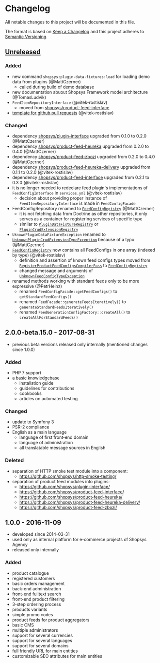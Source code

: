 # Changelog
All notable changes to this project will be documented in this file.

The format is based on [Keep a Changelog](http://keepachangelog.com/en/1.0.0/)
and this project adheres to [Semantic Versioning](http://semver.org/spec/v2.0.0.html).

## [Unreleased]
### Added
- new command `shopsys:plugin-data-fixtures:load` for loading demo data from plugins (@MattCzerner)
    - called during build of demo database
- new documentation abuout Shopsys Framework model architecture (@TomasLudvik)
- `FeedItemRepositoryInterface` (@vitek-rostislav)
    - moved from [shopsys/product-feed-interface](https://github.com/shopsys/product-feed-interface/)
- [template for github pull requests](docs/PULL_REQUEST_TEMPLATE.md) (@vitek-rostislav)

### Changed
- dependency [shopsys/plugin-interface](https://github.com/shopsys/plugin-interface/) upgraded from 0.1.0 to 0.2.0 (@MattCzerner)
- dependency [shopsys/product-feed-heureka](https://github.com/shopsys/product-feed-heureka/) upgraded from 0.2.0 to 0.4.0 (@MattCzerner)
- dependency [shopsys/product-feed-zbozi](https://github.com/shopsys/product-feed-zbozi/) upgraded from 0.2.0 to 0.4.0 (@MattCzerner)
- dependency [shopsys/product-feed-heureka-delivery](https://github.com/shopsys/product-feed-heureka-delivery/) upgraded from 0.1.1 to 0.2.0 (@vitek-rostislav)
- dependency [shopsys/product-feed-interface](https://github.com/shopsys/product-feed-interface/) upgraded from 0.2.1 to 0.3.0 (@vitek-rostislav)
- it is no longer needed to redeclare feed plugin's implementations of `FeedConfigInterface` in `services.yml` (@vitek-rostislav)
    - decision about providing proper instance of `FeedItemRepositoryInterface` is made in `FeedConfigFacade`
- FeedConfigRepository renamed to [`FeedConfigRegistry`](src/Shopsys/ShopBundle/Model/Feed/FeedConfigRegistry.php) (@MattCzerner)
    - it is not fetching data from Doctrine as other repositories, it only serves as a container for registering services of specific type
    - similar to [`PluginDataFixtureRegistry`](src/Shopsys/ShopBundle/Component/Plugin/PluginDataFixtureRegistry.php) or [`PluginCrudExtensionRegistry`](src/Shopsys/ShopBundle/Component/Plugin/PluginCrudExtensionRegistry.php)
- `UknownPluginDataFixtureException` renamed to [`UnknownPluginCrudExtensionTypeException`](src/Shopsys/ShopBundle/Component/Plugin/Exception/UnknownPluginCrudExtensionTypeException.php) because of a typo (@MattCzerner)
- [`FeedConfigRegistry`](src/Shopsys/ShopBundle/Model/Feed/FeedConfigRegistry.php) now contains all FeedConfigs in one array (indexed by type) (@vitek-rostislav)
    - definition and assertion of known feed configs types moved from [`RegisterProductFeedConfigsCompilerPass`](src/Shopsys/ShopBundle/DependencyInjection/Compiler/RegisterProductFeedConfigsCompilerPass.php) to [`FeedConfigRegistry`](src/Shopsys/ShopBundle/Model/Feed/FeedConfigRegistry.php)
    - changed message and arguments of [`UnknownFeedConfigTypeException`](src/Shopsys/ShopBundle/Model/Feed/Exception/UnknownFeedConfigTypeException.php)
- renamed methods working with standard feeds only to be more expressive (@PetrHeinz)
    - renamed `FeedConfigFacade::getFeedConfigs()` to `getStandardFeedConfigs()`
    - renamed `FeedFacade::generateFeedsIteratively()` to `generateStandardFeedsIteratively()`
    - renamed `FeedGenerationConfigFactory::createAll()` to `createAllForStandardFeeds()`

## 2.0.0-beta.15.0 - 2017-08-31
- previous beta versions released only internally (mentioned changes since 1.0.0)

### Added
- PHP 7 support
- [a basic knowledgebase](docs/index.md)
    - installation guide
    - guidelines for contributions
    - cookbooks
    - articles on automated testing

### Changed
- update to Symfony 3
- PSR-2 compliance
- English as a main language
    - language of first front-end domain
    - language of administration
    - all translatable message sources in English

### Deleted
- separation of HTTP smoke test module into a component:
    - https://github.com/shopsys/http-smoke-testing/
- separation of product feed modules into plugins:
    - https://github.com/shopsys/plugin-interface/
    - https://github.com/shopsys/product-feed-interface/
    - https://github.com/shopsys/product-feed-heureka/
    - https://github.com/shopsys/product-feed-heureka-delivery/
    - https://github.com/shopsys/product-feed-zbozi/

## 1.0.0 - 2016-11-09
- developed since 2014-03-31
- used only as internal platform for e-commerce projects of Shopsys Agency
- released only internally

### Added
- product catalogue
- registered customers
- basic orders management
- back-end administration
- front-end fulltext search
- front-end product filtering
- 3-step ordering process
- products variants
- simple promo codes
- product feeds for product aggregators
- basic CMS
- multiple administrators
- support for several currencies
- support for several languages
- support for several domains
- full friendly URL for main entities
- customizable SEO attributes for main entities

[Unreleased]: https://git.shopsys-framework.com/shopsys/shopsys-framework/compare/v2.0.0-beta.15.0...HEAD
